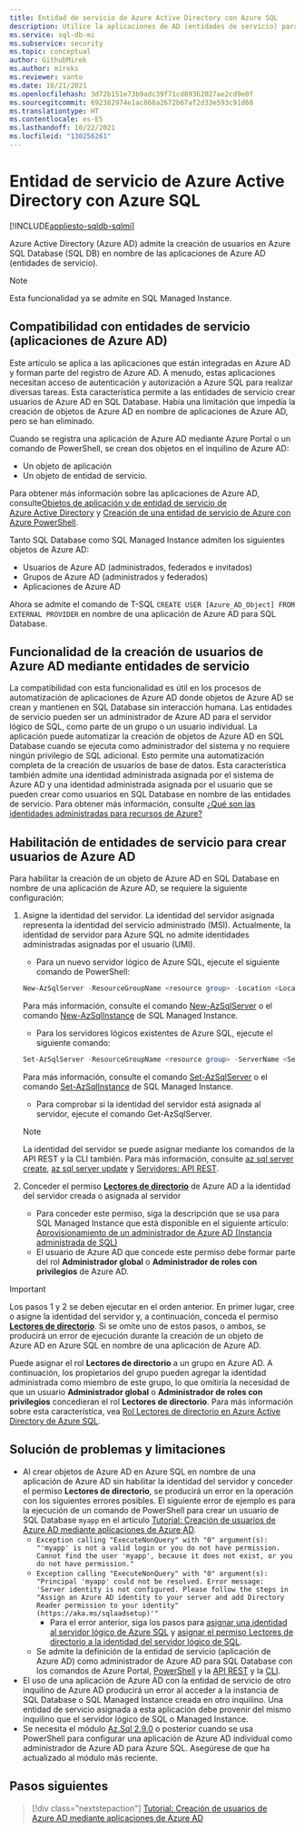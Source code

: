 ```yaml
---
title: Entidad de servicio de Azure Active Directory con Azure SQL
description: Utilice la aplicaciones de AD (entidades de servicio) para admitir la creación de usuarios de Azure AD en Azure SQL Database y Azure SQL Managed Instance
ms.service: sql-db-mi
ms.subservice: security
ms.topic: conceptual
author: GithubMirek
ms.author: mireks
ms.reviewer: vanto
ms.date: 10/21/2021
ms.openlocfilehash: 3d72b151e73b9adc39f71cd89362027ae2cd9e0f
ms.sourcegitcommit: 692382974e1ac868a2672b67af2d33e593c91d60
ms.translationtype: HT
ms.contentlocale: es-ES
ms.lasthandoff: 10/22/2021
ms.locfileid: "130256261"
---
```

# <a name="azure-active-directory-service-principal-with-azure-sql"></a>Entidad de servicio de Azure Active Directory con Azure SQL

[!INCLUDE[appliesto-sqldb-sqlmi](../includes/appliesto-sqldb-sqlmi.md)]

Azure Active Directory (Azure AD) admite la creación de usuarios en Azure SQL Database (SQL DB) en nombre de las aplicaciones de Azure AD (entidades de servicio).

> [!NOTE]
> Esta funcionalidad ya se admite en SQL Managed Instance.

## <a name="service-principal-azure-ad-applications-support"></a>Compatibilidad con entidades de servicio (aplicaciones de Azure AD)

Este artículo se aplica a las aplicaciones que están integradas en Azure AD y forman parte del registro de Azure AD. A menudo, estas aplicaciones necesitan acceso de autenticación y autorización a Azure SQL para realizar diversas tareas. Esta característica permite a las entidades de servicio crear usuarios de Azure AD en SQL Database. Había una limitación que impedía la creación de objetos de Azure AD en nombre de aplicaciones de Azure AD, pero se han eliminado.

Cuando se registra una aplicación de Azure AD mediante Azure Portal o un comando de PowerShell, se crean dos objetos en el inquilino de Azure AD:

- Un objeto de aplicación
- Un objeto de entidad de servicio.

Para obtener más información sobre las aplicaciones de Azure AD, consulte[Objetos de aplicación y de entidad de servicio de Azure Active Directory](../../active-directory/develop/app-objects-and-service-principals.md) y [Creación de una entidad de servicio de Azure con Azure PowerShell](/powershell/azure/create-azure-service-principal-azureps).

Tanto SQL Database como SQL Managed Instance admiten los siguientes objetos de Azure AD:

- Usuarios de Azure AD (administrados, federados e invitados)
- Grupos de Azure AD (administrados y federados)
- Aplicaciones de Azure AD 

Ahora se admite el comando de T-SQL `CREATE USER [Azure_AD_Object] FROM EXTERNAL PROVIDER` en nombre de una aplicación de Azure AD para SQL Database.

## <a name="functionality-of-azure-ad-user-creation-using-service-principals"></a>Funcionalidad de la creación de usuarios de Azure AD mediante entidades de servicio

La compatibilidad con esta funcionalidad es útil en los procesos de automatización de aplicaciones de Azure AD donde objetos de Azure AD se crean y mantienen en SQL Database sin interacción humana. Las entidades de servicio pueden ser un administrador de Azure AD para el servidor lógico de SQL, como parte de un grupo o un usuario individual. La aplicación puede automatizar la creación de objetos de Azure AD en SQL Database cuando se ejecuta como administrador del sistema y no requiere ningún privilegio de SQL adicional. Esto permite una automatización completa de la creación de usuarios de base de datos. Esta característica también admite una identidad administrada asignada por el sistema de Azure AD y una identidad administrada asignada por el usuario que se pueden crear como usuarios en SQL Database en nombre de las entidades de servicio. Para obtener más información, consulte [¿Qué son las identidades administradas para recursos de Azure?](../../active-directory/managed-identities-azure-resources/overview.md)

## <a name="enable-service-principals-to-create-azure-ad-users"></a>Habilitación de entidades de servicio para crear usuarios de Azure AD

Para habilitar la creación de un objeto de Azure AD en SQL Database en nombre de una aplicación de Azure AD, se requiere la siguiente configuración:

1. Asigne la identidad del servidor. La identidad del servidor asignada representa la identidad del servicio administrado (MSI). Actualmente, la identidad de servidor para Azure SQL no admite identidades administradas asignadas por el usuario (UMI).
    - Para un nuevo servidor lógico de Azure SQL, ejecute el siguiente comando de PowerShell:
    
    ```powershell
    New-AzSqlServer -ResourceGroupName <resource group> -Location <Location name> -ServerName <Server name> -ServerVersion "12.0" -SqlAdministratorCredentials (Get-Credential) -AssignIdentity
    ```

    Para más información, consulte el comando [New-AzSqlServer](/powershell/module/az.sql/new-azsqlserver) o el comando [New-AzSqlInstance](/powershell/module/az.sql/new-azsqlinstance) de SQL Managed Instance.

    - Para los servidores lógicos existentes de Azure SQL, ejecute el siguiente comando:
    
    ```powershell
    Set-AzSqlServer -ResourceGroupName <resource group> -ServerName <Server name> -AssignIdentity
    ```

    Para más información, consulte el comando [Set-AzSqlServer](/powershell/module/az.sql/set-azsqlserver) o el comando [Set-AzSqlInstance](/powershell/module/az.sql/set-azsqlinstance) de SQL Managed Instance.

    - Para comprobar si la identidad del servidor está asignada al servidor, ejecute el comando Get-AzSqlServer.

    > [!NOTE]
    > La identidad del servidor se puede asignar mediante los comandos de la API REST y la CLI también. Para más información, consulte [az sql server create](/cli/azure/sql/server#az_sql_server_create), [az sql server update](/cli/azure/sql/server#az_sql_server_update) y [Servidores: API REST](/rest/api/sql/2020-08-01-preview/servers).

2. Conceder el permiso [**Lectores de directorio**](../../active-directory/roles/permissions-reference.md#directory-readers) de Azure AD a la identidad del servidor creada o asignada al servidor
    - Para conceder este permiso, siga la descripción que se usa para SQL Managed Instance que está disponible en el siguiente artículo: [Aprovisionamiento de un administrador de Azure AD (Instancia administrada de SQL)](authentication-aad-configure.md?tabs=azure-powershell#provision-azure-ad-admin-sql-managed-instance)
    - El usuario de Azure AD que concede este permiso debe formar parte del rol **Administrador global** o **Administrador de roles con privilegios** de Azure AD.

> [!IMPORTANT]
> Los pasos 1 y 2 se deben ejecutar en el orden anterior. En primer lugar, cree o asigne la identidad del servidor y, a continuación, conceda el permiso [**Lectores de directorio**](../../active-directory/roles/permissions-reference.md#directory-readers). Si se omite uno de estos pasos, o ambos, se producirá un error de ejecución durante la creación de un objeto de Azure AD en Azure SQL en nombre de una aplicación de Azure AD.
>
> Puede asignar el rol **Lectores de directorio** a un grupo en Azure AD. A continuación, los propietarios del grupo pueden agregar la identidad administrada como miembro de este grupo, lo que omitiría la necesidad de que un usuario **Administrador global** o **Administrador de roles con privilegios** concedieran el rol **Lectores de directorio**. Para más información sobre esta característica, vea [Rol Lectores de directorio en Azure Active Directory de Azure SQL](authentication-aad-directory-readers-role.md).

## <a name="troubleshooting-and-limitations"></a>Solución de problemas y limitaciones

- Al crear objetos de Azure AD en Azure SQL en nombre de una aplicación de Azure AD sin habilitar la identidad del servidor y conceder el permiso **Lectores de directorio**, se producirá un error en la operación con los siguientes errores posibles. El siguiente error de ejemplo es para la ejecución de un comando de PowerShell para crear un usuario de SQL Database `myapp` en el artículo [Tutorial: Creación de usuarios de Azure AD mediante aplicaciones de Azure AD](authentication-aad-service-principal-tutorial.md).
    - `Exception calling "ExecuteNonQuery" with "0" argument(s): "'myapp' is not a valid login or you do not have permission. Cannot find the user 'myapp', because it does not exist, or you do not have permission."`
    - `Exception calling "ExecuteNonQuery" with "0" argument(s): "Principal 'myapp' could not be resolved. Error message:
    'Server identity is not configured. Please follow the steps in "Assign an Azure AD identity to your server and add
    Directory Reader permission to your identity" (https://aka.ms/sqlaadsetup)'"`
      - Para el error anterior, siga los pasos para [asignar una identidad al servidor lógico de Azure SQL](authentication-aad-service-principal-tutorial.md#assign-an-identity-to-the-azure-sql-logical-server) y [asignar el permiso Lectores de directorio a la identidad del servidor lógico de SQL](authentication-aad-service-principal-tutorial.md#assign-directory-readers-permission-to-the-sql-logical-server-identity).
    - Se admite la definición de la entidad de servicio (aplicación de Azure AD) como administrador de Azure AD para SQL Database con los comandos de Azure Portal, [PowerShell](authentication-aad-configure.md?tabs=azure-powershell#powershell-for-sql-database-and-azure-synapse) y la [API REST](/rest/api/sql/2020-08-01-preview/servers) y la [CLI](authentication-aad-configure.md?tabs=azure-cli#powershell-for-sql-database-and-azure-synapse).
- El uso de una aplicación de Azure AD con la entidad de servicio de otro inquilino de Azure AD producirá un error al acceder a la instancia de SQL Database o SQL Managed Instance creada en otro inquilino. Una entidad de servicio asignada a esta aplicación debe provenir del mismo inquilino que el servidor lógico de SQL o Managed Instance.
- Se necesita el módulo [Az.Sql 2.9.0](https://www.powershellgallery.com/packages/Az.Sql/2.9.0) o posterior cuando se usa PowerShell para configurar una aplicación de Azure AD individual como administrador de Azure AD para Azure SQL. Asegúrese de que ha actualizado al módulo más reciente.

## <a name="next-steps"></a>Pasos siguientes

> [!div class="nextstepaction"]
> [Tutorial: Creación de usuarios de Azure AD mediante aplicaciones de Azure AD](authentication-aad-service-principal-tutorial.md)
